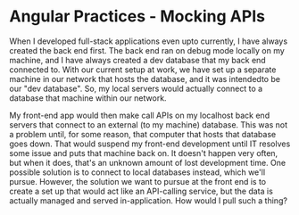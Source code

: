 # Angular Practices - Mocking APIs

When I developed full-stack applications even upto currently, I have always created the back end first. The back end ran on debug mode locally on my machine, and I have always created a dev
database that my back end connected to. With our current setup at work, we have set up a separate machine in our network that hosts the database, and it was intendedto be our "dev database".
So, my local servers would actually connect to a database that machine within our network.

My front-end app would then make call APIs on my localhost back end servers that connect to an external (to my machine) database. This was not a problem until, for some reason, that computer
that hosts that database goes down. That would suspend my front-end development until IT resolves some issue and puts that machine back on. It doesn't happen very often, but when it does,
that's an unknown amount of lost development time. One possible solution is to connect to local databases instead, which we'll pursue. However, the solution we want to pursue at the front
end is to create a set up that would act like an API-calling service, but the data is actually managed and served in-application. How would I pull such a thing?